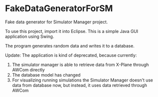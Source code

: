 FakeDataGeneratorForSM
======================

Fake data generator for Simulator Manager project.

To use this project, import it into Eclipse. This is a simple Java GUI application using Swing. 

The program generates random data and writes it to a database. 

Update:
The application is kind of deprecated, because currently:
1) The simulator manager is able to retrieve data from X-Plane through AWCom directly
2) The database model has changed
3) For visualizing running simulations the Simulator Manager doesn't use data from database now, but instead, it uses data retrieved through AWCom
